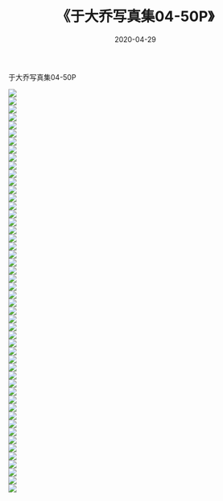 ﻿---
layout: post
title:  《于大乔写真集04-50P》
date:   2020-04-29
img: http://pic.660000.xyz/1:/性感/2020/于大乔写真集04-50P/000.jpg
categories: [美女, 清纯, 唯美]
---

于大乔写真集04-50P

  ![](http://pic.660000.xyz/1:/性感/2020/于大乔写真集04-50P/001.jpg) <br> ![](http://pic.660000.xyz/1:/性感/2020/于大乔写真集04-50P/002.jpg) <br> ![](http://pic.660000.xyz/1:/性感/2020/于大乔写真集04-50P/003.jpg) <br> ![](http://pic.660000.xyz/1:/性感/2020/于大乔写真集04-50P/004.jpg) <br> ![](http://pic.660000.xyz/1:/性感/2020/于大乔写真集04-50P/005.jpg) <br> ![](http://pic.660000.xyz/1:/性感/2020/于大乔写真集04-50P/006.jpg) <br> ![](http://pic.660000.xyz/1:/性感/2020/于大乔写真集04-50P/007.jpg) <br> ![](http://pic.660000.xyz/1:/性感/2020/于大乔写真集04-50P/008.jpg) <br> ![](http://pic.660000.xyz/1:/性感/2020/于大乔写真集04-50P/009.jpg) <br> ![](http://pic.660000.xyz/1:/性感/2020/于大乔写真集04-50P/010.jpg) <br> ![](http://pic.660000.xyz/1:/性感/2020/于大乔写真集04-50P/011.jpg) <br> ![](http://pic.660000.xyz/1:/性感/2020/于大乔写真集04-50P/012.jpg) <br> ![](http://pic.660000.xyz/1:/性感/2020/于大乔写真集04-50P/013.jpg) <br> ![](http://pic.660000.xyz/1:/性感/2020/于大乔写真集04-50P/014.jpg) <br> ![](http://pic.660000.xyz/1:/性感/2020/于大乔写真集04-50P/015.jpg) <br> ![](http://pic.660000.xyz/1:/性感/2020/于大乔写真集04-50P/016.jpg) <br> ![](http://pic.660000.xyz/1:/性感/2020/于大乔写真集04-50P/017.jpg) <br> ![](http://pic.660000.xyz/1:/性感/2020/于大乔写真集04-50P/018.jpg) <br> ![](http://pic.660000.xyz/1:/性感/2020/于大乔写真集04-50P/019.jpg) <br> ![](http://pic.660000.xyz/1:/性感/2020/于大乔写真集04-50P/020.jpg) <br> ![](http://pic.660000.xyz/1:/性感/2020/于大乔写真集04-50P/021.jpg) <br> ![](http://pic.660000.xyz/1:/性感/2020/于大乔写真集04-50P/022.jpg) <br> ![](http://pic.660000.xyz/1:/性感/2020/于大乔写真集04-50P/023.jpg) <br> ![](http://pic.660000.xyz/1:/性感/2020/于大乔写真集04-50P/024.jpg) <br> ![](http://pic.660000.xyz/1:/性感/2020/于大乔写真集04-50P/025.jpg) <br> ![](http://pic.660000.xyz/1:/性感/2020/于大乔写真集04-50P/026.jpg) <br> ![](http://pic.660000.xyz/1:/性感/2020/于大乔写真集04-50P/027.jpg) <br> ![](http://pic.660000.xyz/1:/性感/2020/于大乔写真集04-50P/028.jpg) <br> ![](http://pic.660000.xyz/1:/性感/2020/于大乔写真集04-50P/029.jpg) <br> ![](http://pic.660000.xyz/1:/性感/2020/于大乔写真集04-50P/030.jpg) <br> ![](http://pic.660000.xyz/1:/性感/2020/于大乔写真集04-50P/031.jpg) <br> ![](http://pic.660000.xyz/1:/性感/2020/于大乔写真集04-50P/032.jpg) <br> ![](http://pic.660000.xyz/1:/性感/2020/于大乔写真集04-50P/033.jpg) <br> ![](http://pic.660000.xyz/1:/性感/2020/于大乔写真集04-50P/034.jpg) <br> ![](http://pic.660000.xyz/1:/性感/2020/于大乔写真集04-50P/035.jpg) <br> ![](http://pic.660000.xyz/1:/性感/2020/于大乔写真集04-50P/036.jpg) <br> ![](http://pic.660000.xyz/1:/性感/2020/于大乔写真集04-50P/037.jpg) <br> ![](http://pic.660000.xyz/1:/性感/2020/于大乔写真集04-50P/038.jpg) <br> ![](http://pic.660000.xyz/1:/性感/2020/于大乔写真集04-50P/039.jpg) <br> ![](http://pic.660000.xyz/1:/性感/2020/于大乔写真集04-50P/040.jpg) <br> ![](http://pic.660000.xyz/1:/性感/2020/于大乔写真集04-50P/041.jpg) <br> ![](http://pic.660000.xyz/1:/性感/2020/于大乔写真集04-50P/042.jpg) <br> ![](http://pic.660000.xyz/1:/性感/2020/于大乔写真集04-50P/043.jpg) <br> ![](http://pic.660000.xyz/1:/性感/2020/于大乔写真集04-50P/044.jpg) <br> ![](http://pic.660000.xyz/1:/性感/2020/于大乔写真集04-50P/045.jpg) <br> ![](http://pic.660000.xyz/1:/性感/2020/于大乔写真集04-50P/046.jpg) <br> ![](http://pic.660000.xyz/1:/性感/2020/于大乔写真集04-50P/047.jpg) <br> ![](http://pic.660000.xyz/1:/性感/2020/于大乔写真集04-50P/048.jpg) <br> ![](http://pic.660000.xyz/1:/性感/2020/于大乔写真集04-50P/049.jpg) <br> ![](http://pic.660000.xyz/1:/性感/2020/于大乔写真集04-50P/050.jpg) <br>